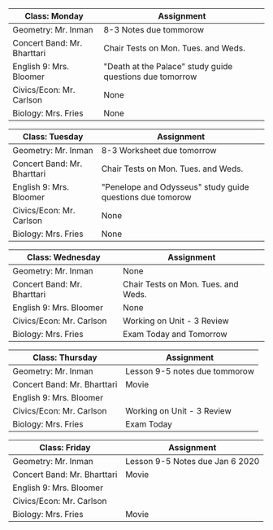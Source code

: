 Class: Monday                |Assignment
-----------------------------|-----------------------------------------------------------
 Geometry: Mr. Inman         | 8-3 Notes due tommorow
 Concert Band: Mr. Bharttari | Chair Tests on Mon. Tues. and Weds.
 English 9: Mrs. Bloomer     | "Death at the Palace" study guide questions due tomorrow
 Civics/Econ: Mr. Carlson    | None
 Biology: Mrs. Fries         | None

Class: Tuesday               |Assignment
-----------------------------|------------------------------------------------------------
 Geometry: Mr. Inman         | 8-3 Worksheet due tomorrow
 Concert Band: Mr. Bharttari | Chair Tests on Mon. Tues. and Weds.
 English 9: Mrs. Bloomer     | "Penelope and Odysseus" study guide questions due tomorow
 Civics/Econ: Mr. Carlson    | None
 Biology: Mrs. Fries         | None
 
Class: Wednesday             |Assignment
-----------------------------|------------------------------------------------------------
 Geometry: Mr. Inman         | None
 Concert Band: Mr. Bharttari | Chair Tests on Mon. Tues. and Weds.
 English 9: Mrs. Bloomer     | None
 Civics/Econ: Mr. Carlson    | Working on Unit - 3 Review
 Biology: Mrs. Fries         | Exam Today and Tomorrow
 
Class: Thursday              |Assignment
-----------------------------|------------------------------------------------------------
 Geometry: Mr. Inman         | Lesson 9-5 notes due tommorow
 Concert Band: Mr. Bharttari | Movie
 English 9: Mrs. Bloomer     | 
 Civics/Econ: Mr. Carlson    | Working on Unit - 3 Review
 Biology: Mrs. Fries         | Exam Today
                             
Class: Friday                |Assignment
-----------------------------|------------------------------------------------------------
 Geometry: Mr. Inman         | Lesson 9-5 Notes due Jan 6 2020
 Concert Band: Mr. Bharttari | Movie
 English 9: Mrs. Bloomer     | 
 Civics/Econ: Mr. Carlson    | 
 Biology: Mrs. Fries         | Movie
